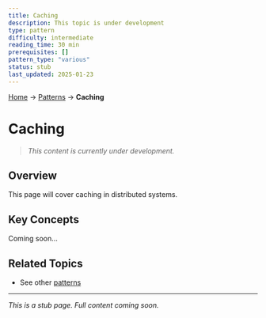 ```yaml
---
title: Caching
description: This topic is under development
type: pattern
difficulty: intermediate
reading_time: 30 min
prerequisites: []
pattern_type: "various"
status: stub
last_updated: 2025-01-23
---
```


<!-- Navigation -->
[Home](../introduction/index.md) → [Patterns](index.md) → **Caching**

# Caching

> *This content is currently under development.*

## Overview

This page will cover caching in distributed systems.

## Key Concepts

Coming soon...

## Related Topics

- See other [patterns](index.md)

---

*This is a stub page. Full content coming soon.*
